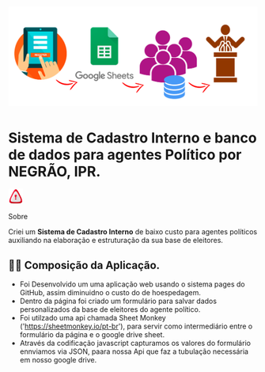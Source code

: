 <h1>
    <img src='./img/reademe01.png'>
</h1>


# Sistema de Cadastro Interno e banco de dados para agentes Político por NEGRÃO, IPR.

 <img src='./img/readme02.png' width= 30px > 

Sobre

Criei um **Sistema de Cadastro Interno** de baixo custo para agentes políticos auxiliando na elaboração e estruturação da sua base de eleitores.

## 👨‍🍳  Composição da Aplicação.

- Foi Desenvolvido um uma aplicação web usando o sistema pages do GitHub, assim diminuidno o custo do de hoespedagem.
- Dentro da página foi criado um formulário para salvar dados personalizados da base de eleitores do agente político.
- Foi utilzado uma api chamada Sheet Monkey ('https://sheetmonkey.io/pt-br'), para servir como intermediário entre o formulário da página e o google drive sheet.
- Através da codificação javascript capturamos os valores do formulário ennviamos via JSON, paara nossa Api que faz a tubulação necessária em nosso google drive. 
